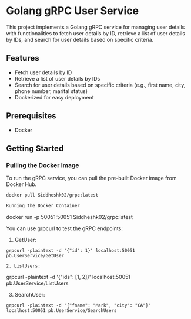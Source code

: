 # Golang gRPC User Service

This project implements a Golang gRPC service for managing user details with functionalities to fetch user details by ID, retrieve a list of user details by IDs, and search for user details based on specific criteria.

## Features

- Fetch user details by ID
- Retrieve a list of user details by IDs
- Search for user details based on specific criteria (e.g., first name, city, phone number, marital status)
- Dockerized for easy deployment

## Prerequisites

- Docker

## Getting Started

### Pulling the Docker Image

To run the gRPC service, you can pull the pre-built Docker image from Docker Hub.

```bash
docker pull Siddheshk02/grpc:latest

Running the Docker Container

```
docker run -p 50051:50051 Siddheshk02/grpc:latest


You can use grpcurl to test the gRPC endpoints:

1. GetUser:
```
grpcurl -plaintext -d '{"id": 1}' localhost:50051 pb.UserService/GetUser

2. ListUsers:
```
grpcurl -plaintext -d '{"ids": [1, 2]}' localhost:50051 pb.UserService/ListUsers

3. SearchUser:
```
grpcurl -plaintext -d '{"fname": "Mark", "city": "CA"}' localhost:50051 pb.UserService/SearchUsers

